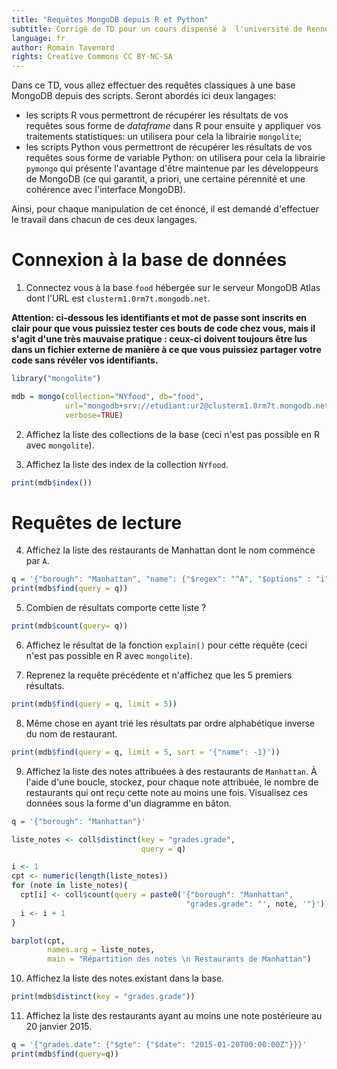 ```yaml
---
title: "Requêtes MongoDB depuis R et Python"
subtitle: Corrigé de TD pour un cours dispensé à  l'université de Rennes 2
language: fr
author: Romain Tavenard
rights: Creative Commons CC BY-NC-SA
---
```


Dans ce TD, vous allez effectuer des requêtes classiques à une base MongoDB
depuis des scripts.
Seront abordés ici deux langages:

* les scripts R vous permettront de récupérer les résultats de vos requêtes
sous forme  de _dataframe_ dans  R  pour  ensuite  y  appliquer  vos  
traitements statistiques: un utilisera pour cela la librairie `mongolite`;
* les scripts Python vous permettront de récupérer les résultats de vos
requêtes sous forme de variable Python: on utilisera pour cela la librairie
`pymongo` qui présente  l'avantage  d'être  maintenue  par  les  développeurs
de  MongoDB  (ce qui garantit, a priori, une certaine pérennité et une
cohérence avec l'interface MongoDB).

Ainsi, pour chaque manipulation de cet énoncé, il est demandé d'effectuer le
travail dans  chacun  de  ces deux langages.

# Connexion à la base de données

1. Connectez  vous  à  la  base `food` hébergée sur le serveur MongoDB Atlas
dont l'URL est `clusterm1.0rm7t.mongodb.net`.

**Attention: ci-dessous les identifiants et mot de passe sont inscrits en clair pour que vous puissiez tester ces bouts de code chez vous, mais il s'agit d'une très mauvaise pratique : ceux-ci doivent toujours être lus dans un fichier externe de manière à ce que vous puissiez partager votre code sans révéler vos identifiants.**

```R
library("mongolite")

mdb = mongo(collection="NYfood", db="food",
            url="mongodb+srv://etudiant:ur2@clusterm1.0rm7t.mongodb.net/",
            verbose=TRUE)
```

2. Affichez la liste des collections de la base (ceci n'est pas possible en R
avec `mongolite`).

3. Affichez la liste des index de la collection `NYfood`.

```R
print(mdb$index())
```

# Requêtes de lecture

4. Affichez  la  liste  des  restaurants  de  Manhattan  dont  le  nom
commence par `A`.

```R
q = '{"borough": "Manhattan", "name": {"$regex": "^A", "$options" : "i"}}'
print(mdb$find(query = q))
```

5. Combien de résultats comporte cette liste ?

```R
print(mdb$count(query= q))
```

6. Affichez le résultat de la fonction `explain()` pour cette requête
(ceci n'est pas possible en R avec `mongolite`).

7. Reprenez la requête précédente et n'affichez que les 5 premiers résultats.

```R
print(mdb$find(query = q, limit = 5))
```

8. Même  chose  en  ayant  trié  les  résultats  par  ordre  alphabétique
inverse du nom de restaurant.

```R
print(mdb$find(query = q, limit = 5, sort = '{"name": -1}'))
```

9. Affichez la liste des notes attribuées à des restaurants de `Manhattan`.
À l'aide d'une boucle, stockez, pour chaque note attribuée, le nombre de restaurants 
qui ont reçu cette note au moins une fois.
Visualisez ces données sous la forme d'un diagramme en bâton.

```R
q = '{"borough": "Manhattan"}'

liste_notes <- coll$distinct(key = "grades.grade",
                             query = q)

i <- 1
cpt <- numeric(length(liste_notes))
for (note in liste_notes){
  cpt[i] <- coll$count(query = paste0('{"borough": "Manhattan",
                                       "grades.grade": "', note, '"}'))
  i <- i + 1
}

barplot(cpt,
        names.arg = liste_notes,
        main = "Répartition des notes \n Restaurants de Manhattan")
```

10. Affichez la liste des notes existant dans la base.

```R
print(mdb$distinct(key = "grades.grade"))
```

11. Affichez la liste des restaurants ayant au moins une note postérieure au
20 janvier 2015.

```R
q = '{"grades.date": {"$gte": {"$date": "2015-01-20T00:00:00Z"}}}'
print(mdb$find(query=q))
```
